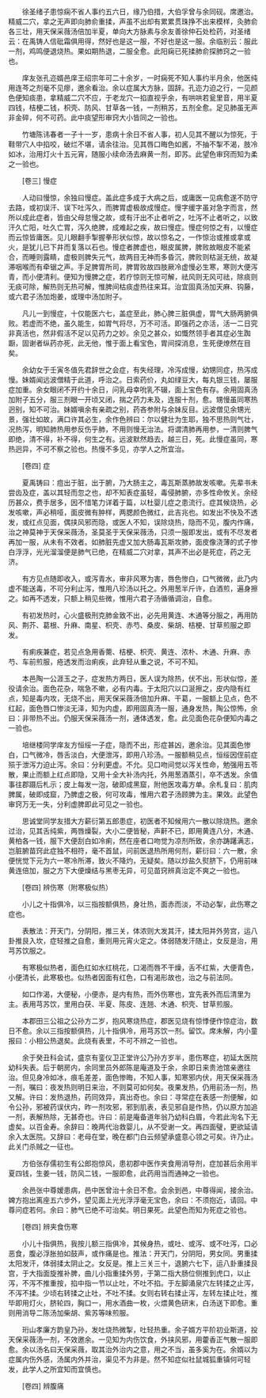 <!-- { "loadSidebar": true } -->
　　徐圣绪子患惊痫不省人事约五六日，缘乃伯措，大伯孚曾与余同砚。席邀治。精威二穴，拿之无声即向肺俞重揉，声虽不出却有累累贯珠挣不出来模样，灸肺俞各三壮，用天保采薇汤倍加半夏，单向大方脉素与余友善徐仲石处检药，对圣绪云：在禹铸人信砒霜俱用得，然好也是这一服，不好也是这一服。余临别云：服此一剂，鸡鸣便退烧热。果如期热退，二服全愈。此阳痫已死揉肺俞探肺窍之一验也。

　　庠友张孔迩婿邑庠王绍宗年可二十余岁，一时痫死不知人事约半月余，他医纯用连芩之剂毫不见瘳，邀余看治。余以症属大方脉，固辞。孔迩力迫之行，一见颜色便知痰患，拿精威二穴不应，于老龙穴一掐直视乎余，有哄哄若瓮里音，用半夏四钱，桔梗二钱，枳壳、防风、甘草各一钱，一剂稍苏，五剂全愈。足见肺虽无声非金碎，何不可药。此中痰望形审窍大小皆同之一验也。

　　竹塘陈讳春者一子十一岁，患病十余日不省人事，初人见其不醒以为惊死，于鞋带穴人中掐咬，破烂不堪，请余往治。见其唇口晦色如酱，不抽不掣不渴，肢冷如冰，治用灯火十五元宵，随服小续命汤去麻黄一剂，即苏。此望色审窍而知为柔之一验也。

　　[卷三] 慢症 

　　人动曰慢惊，余独曰慢症。盖此症多成于大病之后，或庸医一见病愈遂不防守去路，或初误汗、误下吐泻久，而脾胃虚极故成慢症。慢字缓字虽对急字而言，然所以成此症者，皆由父母怠慢之故，或有汗出不止者听之，吐泻不止者听之，以致汗久亡阳，吐久亡胃，泻久绝脾，成难起之疾，故曰慢症。慢症何惊之有，以慢症而云惊皆庸医。见儿眼翻手掣握拳形状似惊，故以惊名之，一作惊治或推或拿或火，是犹儿已下井而复落以石也。慢症者脾虚也，眼皮属脾，脾败故眼皮不能紧合，而睡则露睛，虚极则脾失元气，故两目无神而多昏沉，脾败则枯涎无统，故凝滞咽喉而有牵锯之声。手足脾胃所司，脾胃败故四肢厥冷虚慢必生寒，寒则大便泻青，而小便清利。便知为慢脾之症，若疗惊则无惊可解，祛风则无风可祛，除痰则无痰可除，解热则无热可解，惟脾间枯痰虚热往来耳。治宜固真汤加天麻、钩藤，或六君子汤加炮姜，或理中汤加附子。

　　凡儿一到慢症，十仅能医六七，盖症至此，肺心脾三脏俱虚，胃气大肠两腑俱败。若虚而不绝，虽久能生，如胃气将尽，万不可活。即强药之亦活，活一二日究非真活也，然非假活不足以见药力之妙。余见之甚众，如慨然领手者其症必生踟蹰，固谢者纵药亦死，此无他，惟于面上看宝色，胃间探消息，生死便燎然在目矣。

　　余幼女于壬寅冬值先君辞世之会症，有失经理，冷泻成慢，幼甥同症，热泻成慢。妹婿闻远波僧精于此道，呼治之。日索药价，丸如绿豆大，每丸银三钱，屡服症加重。余女眼闭不开约十余日，问乳母幸吮乳不辍，面上宝色有存。余用固真汤加附子五分，服三剂眼一开顷又闭，揣之药力未及，连服十剂，愈。甥慢虽同寒热迥别，知不可治。妹婿嗔余有亲疏之别，药吝参附与余妹反目。远波僧见余甥光景，强壮如故，满口许其必生，余作色辨曰：尔以健壮为生耶，独不思热则气壮，况热泻，明知肺热用参反伤乎肺，不用则慢无治法。将谓清肺再用参，一清则脾气即绝，清不得，补不得，何生之有。远波默然趋去，越三日，死。此慢症虽同，寒热迥异，不可不察之验也。热慢不多见，亦学人之所宜治。

　　[卷四] 症 

　　夏禹铸曰：痘出于脏，出于腑，乃大肠主之，毒瓦斯蒸肺故发咳嗽。先辈书未尝齿及症，盖以其轻而忽之也，却不知表症虽轻，毒侵肺腑，亦多性命攸关。余经历甚众，费手居多，因不惜笔力详着于篇，以杜婴儿症之患流行。症其候烧热，必发咳嗽，声必稍哑，面皮微有肿样，两腮颜色微红，此吉兆也。如发出不快及不透发，或红点见面，偶挟风邪而隐，或医人不知，误除烧热，隐而不见，腹内作痛，治之神莫神于天保采薇汤，圣莫圣于天保采薇汤，只须一服即发出，或有不尽发者再加一服，从未有不效者。如肺脏先虚又加大肠毒瓦斯攻肺，面皮像浇薄的式子惨白浮浮，光光溜溜便是肺气已绝，在精威二穴对拿，其声不出必是死症，药之无济。

　　有方见点随即收入，或泻青水，审非风寒为害，唇色惨白，口气微微，此乃内虚不能送毒，不可分利止泻，惟用八珍汤以托之。外用葱半斤许，白酒煎，遍身擦之。如再不透发，只额上稍见些微，惟用六君子汤循循调治，自愈。

　　有初发热时，心火盛极刑克肺金致不出，必先用黄连、木通等分服之，再用防风、荆芥、葛根、升麻、南星、枳壳、赤芍、桑皮、柴胡、桔梗、甘草煎服之即发。

　　有痢疾兼症，若见点急用香薷、桔梗、枳壳、黄连、浓朴、木通、升麻、赤芍、车前煎服，疮透发而治痢疾，此弃轻从重之说，不可不知。

　　本邑陶一公涯玉之子，症发热方两日，医人误为除热，伏不出，形状似惊，差役请余治。面色花杂，喘急不嗽，必有内毒。于太阳穴以口涎擦之，皮内隐有红点，知是毒内攻，无烧不出，用天保采薇汤倍加升麻、干葛，一服额上见点，色不红起，面色唇口惨淡无泽，知为内虚，即用固真汤一服，通身发热，陶公惊怖，余曰：非带热不出。仍服天保采薇汤一剂，通体透发，愈。此见面色花杂便知内毒之一验也。

　　培继楼同学庠友方恒绥一子症，隐而不出，形症甚凶，邀余治。见其面色惨白，口气微冷，唇舌淡白，大便泄泻，即用八珍汤。一服额稍见点，恒绥因侄前症殒于泄泻力迫止泻。余曰：分利更虚。不允。见口吻间觉以泻关性命，勉强用五苓散，果止而额上红点即隐，又用十全大补汤内托，外用葱酒蒸引，卒不透发。余值事往郡蹑后札示；皮上每发一泡，破即成黑窟，附他医攻毒方单。余札复曰：肌肉脾属，破即成窟，乃脾虚之极，何可攻毒，惟用六君子汤顾脾为主。果效。此望色审窍万无一失，分利虚脾即此可见之一验也。

　　思诚堂同学友措大方薪衍第五郎患症，初医者不知候用六一散以除烧热。邀余过治，见其舌纯紫，两唇燥裂，大小二便皆秘，声鼾不已，即用黄连八分，木通、黄柏各一钱，服下大便刮白如冷痢，然在座者口吻觉为凉剂所致，余亦踌躇满志，岂脏腑苗窍此症独不相符，毫不首鼠，问前医退热所用何剂，薪衍曰：六一散，余便恍觉下元为六一寒冷所滞，致火不降灼，无疑矣。随以炒盐久熨脐下，仍用前味黄连倍加，服之方下大便燥结与黑枣无异，可见苗窍辨真治定不爽之一验也。

　　[卷四] 辨伤寒（附寒极似热） 

　　小儿之十指俱冷，以三指按额俱热，身壮热，面赤而淡，不动必掣，此伤寒之症也。

　　表散法：开天门，分阴阳，推三关，体浓则大发其汗，揉太阳并外劳宫，运八卦推艮入坎，症轻推之自愈，重则用元宵火定之。体弱随发汗随止，女反是治，用芎苏饮服之。

　　有寒极似热者，面色红如水红桃花，口渴而唇不干燥，舌不红紫，大便青色，小便清长，此寒极也。似热者因面有红色，口有渴形故也，治之与前法同。

　　如口作渴，大便秘，小便赤，是内有热，而外伤寒也，宜先表外而后清里为主。表用芎苏饮，里用白茯、半夏、陈皮、连翘、木通、枳壳、甘草煎服。

　　本郡田三公祖之公孙方二岁，抱风寒烧热症，郡医见烧有惊悸便作惊症治，数日不愈。余以三指按额俱热，儿十指俱冷，用芎苏饮一剂。留饮。席未解，内小童报曰：小相公热退矣。此烧有表里，不可不辨之一验也。

　　余于癸丑科会试，盛京有銮仪卫正堂许公乃孙方岁半，患伤寒症，初延太医院幼科失表。后于朝房内，余同里员外郎陈是庵道及于余，余即日来贵池馆亲邀往治。但见身冷如冰，痕毛差差，面色惨晦，不知人事，知寒邪内伏，用天保采薇汤一剂，嘱曰：夜发热则明日来治，不则莫可如何矣。夜果发热，仍用前汤一剂，热又解。许曰：发热退热，药同效异，真出奇也。余曰：寻常症在表感一剂便解，如令公孙，邪被药误伏内，昨一剂攻邪，邪到肌表，表见邪自是作热，仍以原方加追一剂，表解热除，无甚奇也。许曰：前是庵备道年翁乃幼科白眉，今若此洵名下无虚矣。以百金寿。余辞曰：晚两代治救婴儿，从不受谢一文。再四面璧，更欲延请余入太医院。又辞曰：老母在堂，晚在都门白云频望承盛意心领之可矣。许乃止。此关门杀贼之一征也。

　　方伯张存儒初生有公郎抱惊风，患初郡中医作夹食用消导剂，症加甚后余用半夏四钱，生姜一钱，防风二钱，一服即愈，此药用当而通神之一验也。

　　余邑张中尊嫒患病，邑中医曾治十余日不愈。会余到邑，中尊得闻，接余治。婢方抱出离座五六步外，望见面上光光浮浮毫无宝色，余曰：不须抱近，请回。中尊问症若何。余曰：肺气已绝不可治矣。明日果死。此望色而知为死症之验也。

　　[卷四] 辨夹食伤寒 

　　小儿十指俱热，我按儿额三指俱冷，其候身热，或吐、或泻、或不吐泻，口必恶食，腹必浮胀拍如鼓声，或作痛是也。推法：开天门，分阴阳，男女同。男重揉太阳发汗，体弱揉太阴止之。女反是。推上三关三十，退腑六七下，运八卦重揉艮宫，于大指面旋推补脾，曲儿小指重揉外劳，于第二指大肠位侧推到虎口，以止泻，不泻不推重按，掐中指一节以止吐，不吐不掐。于左脚涌泉穴左转揉之止泻，不泻不揉。少顷右转揉之止吐，不吐不揉。女则右转右揉止泻，左转左揉止吐，推毕即用灯火，脐轮四，胸口一，用水酒曲一枚，火煨黄色研末，白汤送下即愈。重则用消导二陈汤加柴胡、紫苏等味煎服。

　　珩山孝廉方韵皇乃孙，发吐烧热微掣，吐轻热重。余子婿方平阶初业斯道，投天保采薇汤一剂，不效邀余。一见知为内伤饮食，外挟风邪，用藿香正气散一服即愈。余以汤名曰天保采薇，取其治外治内之意，用之不当，虽多奚为在。余婿以为症属内伤外感，汤属内外并治，渠见不为非是。然不知症似社鼠城狐重镇何可轻发，此学人之所宜知而宜慎也。

　　[卷四] 辨腹痛 


